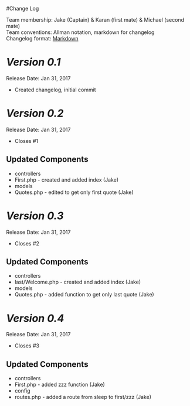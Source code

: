 #Change Log

Team membership:  Jake (Captain) & Karan (first mate) & Michael (second mate)  
Team conventions: Allman notation, markdown for changelog  
Changelog format: [Markdown](https://github.com/adam-p/markdown-here/wiki/Markdown-Cheatsheet) 

# *Version 0.1*
Release Date: Jan 31, 2017

- Created changelog, initial commit


# *Version 0.2*
Release Date: Jan 31, 2017

- Closes #1

## Updated Components 
- controllers 
 - First.php - created and added index (Jake)
- models
 - Quotes.php - edited to get only first quote (Jake)


# *Version 0.3*
Release Date: Jan 31, 2017

- Closes #2

## Updated Components 
- controllers 
 - last/Welcome.php - created and added index (Jake)
- models
 - Quotes.php - added function to get only last quote (Jake)
 

# *Version 0.4*
Release Date: Jan 31, 2017

- Closes #3

## Updated Components 
- controllers 
 - First.php - added zzz function (Jake)
- config
 - routes.php - added a route from sleep to first/zzz (Jake)

